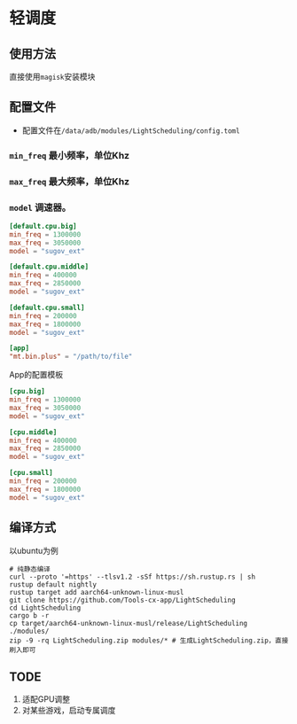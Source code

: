 # 轻调度
## 使用方法
直接使用`magisk`安装模块
## 配置文件
- 配置文件在`/data/adb/modules/LightScheduling/config.toml`
### `min_freq` 最小频率，单位Khz
### `max_freq` 最大频率，单位Khz
### `model` 调速器。
```toml
[default.cpu.big]
min_freq = 1300000
max_freq = 3050000
model = "sugov_ext"

[default.cpu.middle]
min_freq = 400000
max_freq = 2850000
model = "sugov_ext"

[default.cpu.small]
min_freq = 200000
max_freq = 1800000
model = "sugov_ext"

[app]
"mt.bin.plus" = "/path/to/file"
```
App的配置模板
```toml
[cpu.big]
min_freq = 1300000
max_freq = 3050000
model = "sugov_ext"

[cpu.middle]
min_freq = 400000
max_freq = 2850000
model = "sugov_ext"

[cpu.small]
min_freq = 200000
max_freq = 1800000
model = "sugov_ext"
```

## 编译方式
以ubuntu为例
```
# 纯静态编译
curl --proto '=https' --tlsv1.2 -sSf https://sh.rustup.rs | sh
rustup default nightly
rustup target add aarch64-unknown-linux-musl
git clone https://github.com/Tools-cx-app/LightScheduling
cd LightScheduling
cargo b -r
cp target/aarch64-unknown-linux-musl/release/LightScheduling ./modules/
zip -9 -rq LightScheduling.zip modules/* # 生成LightScheduling.zip，直接刷入即可
```
## TODE
1. 适配GPU调整
2. 对某些游戏，启动专属调度
